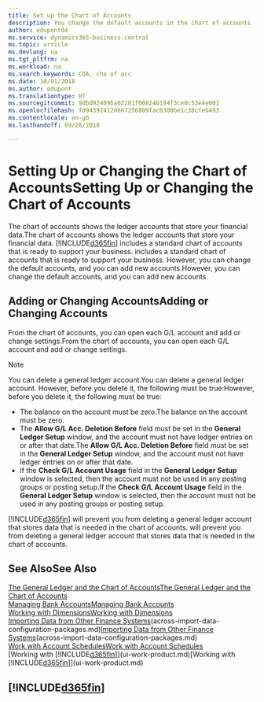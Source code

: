 ```yaml
---
title: Set up the Chart of Accounts
description: You change the default accounts in the chart of accounts (COA), and you can add new accounts.
author: edupont04
ms.service: dynamics365-business-central
ms.topic: article
ms.devlang: na
ms.tgt_pltfrm: na
ms.workload: na
ms.search.keywords: COA, cha of acc
ms.date: 10/01/2018
ms.author: edupont
ms.translationtype: HT
ms.sourcegitcommit: 9dbd92409ba02281f008246194f3ce0c53e4e001
ms.openlocfilehash: fd943924120667256809fac0300be1c30cfeb493
ms.contentlocale: en-gb
ms.lasthandoff: 09/28/2018

---
```

# <a name="setting-up-or-changing-the-chart-of-accounts"></a><span data-ttu-id="ef8a0-103">Setting Up or Changing the Chart of Accounts</span><span class="sxs-lookup"><span data-stu-id="ef8a0-103">Setting Up or Changing the Chart of Accounts</span></span>
<span data-ttu-id="ef8a0-104">The chart of accounts shows the ledger accounts that store your financial data.</span><span class="sxs-lookup"><span data-stu-id="ef8a0-104">The chart of accounts shows the ledger accounts that store your financial data.</span></span> [!INCLUDE[d365fin](includes/d365fin_md.md)] <span data-ttu-id="ef8a0-105">includes a standard chart of accounts that is ready to support your business.</span><span class="sxs-lookup"><span data-stu-id="ef8a0-105"> includes a standard chart of accounts that is ready to support your business.</span></span>
<span data-ttu-id="ef8a0-106">However, you can change the default accounts, and you can add new accounts.</span><span class="sxs-lookup"><span data-stu-id="ef8a0-106">However, you can change the default accounts, and you can add new accounts.</span></span>  

## <a name="adding-or-changing-accounts"></a><span data-ttu-id="ef8a0-107">Adding or Changing Accounts</span><span class="sxs-lookup"><span data-stu-id="ef8a0-107">Adding or Changing Accounts</span></span>
<span data-ttu-id="ef8a0-108">From the chart of accounts, you can open each G/L account and add or change settings.</span><span class="sxs-lookup"><span data-stu-id="ef8a0-108">From the chart of accounts, you can open each G/L account and add or change settings.</span></span>

> [!NOTE]  
>   <span data-ttu-id="ef8a0-109">You can delete a general ledger account.</span><span class="sxs-lookup"><span data-stu-id="ef8a0-109">You can delete a general ledger account.</span></span> <span data-ttu-id="ef8a0-110">However, before you delete it, the following must be true:</span><span class="sxs-lookup"><span data-stu-id="ef8a0-110">However, before you delete it, the following must be true:</span></span>  

* <span data-ttu-id="ef8a0-111">The balance on the account must be zero.</span><span class="sxs-lookup"><span data-stu-id="ef8a0-111">The balance on the account must be zero.</span></span>  
* <span data-ttu-id="ef8a0-112">The **Allow G/L Acc. Deletion Before** field must be set in the **General Ledger Setup** window, and the account must not have ledger entries on or after that date.</span><span class="sxs-lookup"><span data-stu-id="ef8a0-112">The **Allow G/L Acc. Deletion Before** field must be set in the **General Ledger Setup** window, and the account must not have ledger entries on or after that date.</span></span>  
* <span data-ttu-id="ef8a0-113">If the **Check G/L Account Usage** field in the **General Ledger Setup** window is selected, then the account must not be used in any posting groups or posting setup.</span><span class="sxs-lookup"><span data-stu-id="ef8a0-113">If the **Check G/L Account Usage** field in the **General Ledger Setup** window is selected, then the account must not be used in any posting groups or posting setup.</span></span>  

[!INCLUDE[d365fin](includes/d365fin_md.md)] <span data-ttu-id="ef8a0-114">will prevent you from deleting a general ledger account that stores data that is needed in the chart of accounts.</span><span class="sxs-lookup"><span data-stu-id="ef8a0-114"> will prevent you from deleting a general ledger account that stores data that is needed in the chart of accounts.</span></span>  

## <a name="see-also"></a><span data-ttu-id="ef8a0-115">See Also</span><span class="sxs-lookup"><span data-stu-id="ef8a0-115">See Also</span></span>
[<span data-ttu-id="ef8a0-116">The General Ledger and the Chart of Accounts</span><span class="sxs-lookup"><span data-stu-id="ef8a0-116">The General Ledger and the Chart of Accounts</span></span>](finance-general-ledger.md)  
[<span data-ttu-id="ef8a0-117">Managing Bank Accounts</span><span class="sxs-lookup"><span data-stu-id="ef8a0-117">Managing Bank Accounts</span></span>](bank-manage-bank-accounts.md)  
[<span data-ttu-id="ef8a0-118">Working with Dimensions</span><span class="sxs-lookup"><span data-stu-id="ef8a0-118">Working with Dimensions</span></span>](finance-dimensions.md)  
<span data-ttu-id="ef8a0-119">[Importing Data from Other Finance Systems](across-import-data-configuration-packages.md)(across-import-data-configuration-packages.md)</span><span class="sxs-lookup"><span data-stu-id="ef8a0-119">[Importing Data from Other Finance Systems](across-import-data-configuration-packages.md)(across-import-data-configuration-packages.md)</span></span>  
[<span data-ttu-id="ef8a0-120">Work with Account Schedules</span><span class="sxs-lookup"><span data-stu-id="ef8a0-120">Work with Account Schedules</span></span>](bi-how-work-account-schedule.md)  
<span data-ttu-id="ef8a0-121">[Working with [!INCLUDE[d365fin](includes/d365fin_md.md)]](ui-work-product.md)</span><span class="sxs-lookup"><span data-stu-id="ef8a0-121">[Working with [!INCLUDE[d365fin](includes/d365fin_md.md)]](ui-work-product.md)</span></span>  

## [!INCLUDE[d365fin](includes/free_trial_md.md)]

